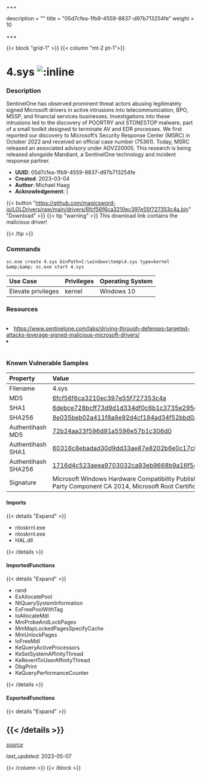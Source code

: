 +++

description = ""
title = "05d7cfea-1fb9-4559-8837-d97b713254fe"
weight = 10

+++


{{< block "grid-1" >}}
{{< column "mt-2 pt-1">}}


# 4.sys ![:inline](/images/twitter_verified.png) 


### Description

SentinelOne has observed prominent threat actors abusing legitimately signed Microsoft drivers in active intrusions into telecommunication, BPO, MSSP, and financial services businesses.
Investigations into these intrusions led to the discovery of POORTRY and STONESTOP malware, part of a small toolkit designed to terminate AV and EDR processes.
We first reported our discovery to Microsoft’s Security Response Center (MSRC) in October 2022 and received an official case number (75361). Today, MSRC released an associated advisory under ADV220005.
This research is being released alongside Mandiant, a SentinelOne technology and incident response partner. 
- **UUID**: 05d7cfea-1fb9-4559-8837-d97b713254fe
- **Created**: 2023-03-04
- **Author**: Michael Haag
- **Acknowledgement**:  | [](https://twitter.com/)

{{< button "https://github.com/magicsword-io/LOLDrivers/raw/main/drivers/6fcf56f6ca3210ec397e55f727353c4a.bin" "Download" >}}
{{< tip "warning" >}}
This download link contains the malicious driver!

{{< /tip >}}

### Commands

```
sc.exe create 4.sys binPath=C:\windows\temp\4.sys type=kernel &amp;&amp; sc.exe start 4.sys
```

| Use Case | Privileges | Operating System | 
|:---- | ---- | ---- |
| Elevate privileges | kernel | Windows 10 |

### Resources
<br>
<li><a href="https://www.sentinelone.com/labs/driving-through-defenses-targeted-attacks-leverage-signed-malicious-microsoft-drivers/">https://www.sentinelone.com/labs/driving-through-defenses-targeted-attacks-leverage-signed-malicious-microsoft-drivers/</a></li>
<li><a href=""></a></li>
<br>

### Known Vulnerable Samples

| Property           | Value |
|:-------------------|:------|
| Filename           | 4.sys |
| MD5                | [6fcf56f6ca3210ec397e55f727353c4a](https://www.virustotal.com/gui/file/6fcf56f6ca3210ec397e55f727353c4a) |
| SHA1               | [6debce728bcff73d9d1d334df0c6b1c3735e295c](https://www.virustotal.com/gui/file/6debce728bcff73d9d1d334df0c6b1c3735e295c) |
| SHA256             | [8e035beb02a411f8a9e92d4cf184ad34f52bbd0a81a50c222cdd4706e4e45104](https://www.virustotal.com/gui/file/8e035beb02a411f8a9e92d4cf184ad34f52bbd0a81a50c222cdd4706e4e45104) |
| Authentihash MD5   | [72b24aa23f596d91a5596e57b1c306d0](https://www.virustotal.com/gui/search/authentihash%253A72b24aa23f596d91a5596e57b1c306d0) |
| Authentihash SHA1  | [60316c8ebadad30d9dd33ae87e8202b6e0c17cb4](https://www.virustotal.com/gui/search/authentihash%253A60316c8ebadad30d9dd33ae87e8202b6e0c17cb4) |
| Authentihash SHA256| [1716d4c523aeea9703032ca93eb9668b9a16f542c00cec248b0a1c132d80bb15](https://www.virustotal.com/gui/search/authentihash%253A1716d4c523aeea9703032ca93eb9668b9a16f542c00cec248b0a1c132d80bb15) |
| Signature         | Microsoft Windows Hardware Compatibility Publisher, Microsoft Windows Third Party Component CA 2014, Microsoft Root Certificate Authority 2010   |


#### Imports
{{< details "Expand" >}}
* ntoskrnl.exe
* ntoskrnl.exe
* HAL.dll

{{< /details >}}
#### ImportedFunctions
{{< details "Expand" >}}
* rand
* ExAllocatePool
* NtQuerySystemInformation
* ExFreePoolWithTag
* IoAllocateMdl
* MmProbeAndLockPages
* MmMapLockedPagesSpecifyCache
* MmUnlockPages
* IoFreeMdl
* KeQueryActiveProcessors
* KeSetSystemAffinityThread
* KeRevertToUserAffinityThread
* DbgPrint
* KeQueryPerformanceCounter

{{< /details >}}
#### ExportedFunctions
{{< details "Expand" >}}

{{< /details >}}
-----



[*source*](https://github.com/magicsword-io/LOLDrivers/tree/main/yaml/05d7cfea-1fb9-4559-8837-d97b713254fe.yaml)

*last_updated:* 2023-05-07








{{< /column >}}
{{< /block >}}
